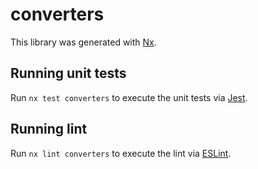 # converters

This library was generated with [Nx](https://nx.dev).

## Running unit tests

Run `nx test converters` to execute the unit tests via [Jest](https://jestjs.io).

## Running lint

Run `nx lint converters` to execute the lint via [ESLint](https://eslint.org/).
